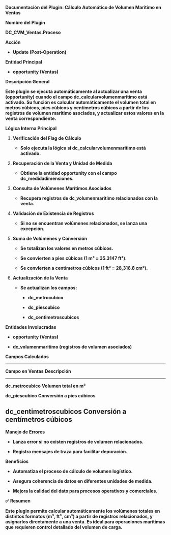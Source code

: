 **Documentación del Plugin: Cálculo Automático de Volumen Marítimo en
Ventas**

**Nombre del Plugin**

**DC_CVM_Ventas.Proceso**

**Acción**

- **Update (Post-Operation)**

**Entidad Principal**

- **opportunity (Ventas)**

**Descripción General**

**Este plugin se ejecuta automáticamente al actualizar una venta
(opportunity) cuando el campo dc_calcularvolumenmaritimo está activado.
Su función es calcular automáticamente el volumen total en metros
cúbicos, pies cúbicos y centímetros cúbicos a partir de los registros de
volumen marítimo asociados, y actualizar estos valores en la venta
correspondiente.**

**Lógica Interna Principal**

1.  **Verificación del Flag de Cálculo**

    - **Solo ejecuta la lógica si dc_calcularvolumenmaritimo está
      activado.**

2.  **Recuperación de la Venta y Unidad de Medida**

    - **Obtiene la entidad opportunity con el campo
      dc_medidadimensiones.**

3.  **Consulta de Volúmenes Marítimos Asociados**

    - **Recupera registros de dc_volumenmaritimo relacionados con la
      venta.**

4.  **Validación de Existencia de Registros**

    - **Si no se encuentran volúmenes relacionados, se lanza una
      excepción.**

5.  **Suma de Volúmenes y Conversión**

    - **Se totalizan los valores en metros cúbicos.**

    - **Se convierten a pies cúbicos (1 m³ = 35.3147 ft³).**

    - **Se convierten a centímetros cúbicos (1 ft³ = 28,316.8 cm³).**

6.  **Actualización de la Venta**

    - **Se actualizan los campos:**

      - **dc_metrocubico**

      - **dc_piescubico**

      - **dc_centimetroscubicos**

**Entidades Involucradas**

- **opportunity (Ventas)**

- **dc_volumenmaritimo (registros de volumen asociados)**

**Campos Calculados**

  -----------------------------------------------------------------------
  **Campo en Ventas**           **Descripción**
  ----------------------------- -----------------------------------------
  **dc_metrocubico**            **Volumen total en m³**

  **dc_piescubico**             **Conversión a pies cúbicos**

  **dc_centimetroscubicos**     **Conversión a centímetros cúbicos**
  -----------------------------------------------------------------------

**Manejo de Errores**

- **Lanza error si no existen registros de volumen relacionados.**

- **Registra mensajes de traza para facilitar depuración.**

**Beneficios**

- **Automatiza el proceso de cálculo de volumen logístico.**

- **Asegura coherencia de datos en diferentes unidades de medida.**

- **Mejora la calidad del dato para procesos operativos y comerciales.**

**✅ Resumen**

**Este plugin permite calcular automáticamente los volúmenes totales en
distintos formatos (m³, ft³, cm³) a partir de registros relacionados, y
asignarlos directamente a una venta. Es ideal para operaciones marítimas
que requieren control detallado del volumen de carga.**
